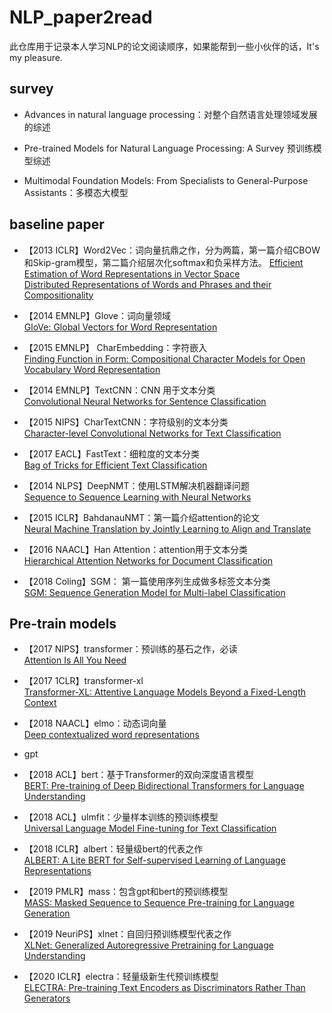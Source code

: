 # NLP_paper2read
此仓库用于记录本人学习NLP的论文阅读顺序，如果能帮到一些小伙伴的话，It's my pleasure.

## survey
- Advances in natural language processing：对整个自然语言处理领域发展的综述
  
- Pre-trained Models for Natural Language Processing: A Survey 预训练模型综述
  
- Multimodal Foundation Models: From Specialists to General-Purpose Assistants：多模态大模型  

## baseline paper
- 【2013 ICLR】Word2Vec：词向量抗鼎之作，分为两篇，第一篇介绍CBOW和Skip-gram模型，第二篇介绍层次化softmax和负采样方法。
   [Efficient Estimation of Word Representations in Vector Space](https://arxiv.org/abs/1301.3781)  
   [Distributed Representations of Words and Phrases and their Compositionality](https://arxiv.org/pdf/1310.4546.pdf)
   
- 【2014 EMNLP】Glove：词向量领域  
   [GloVe: Global Vectors for Word Representation](https://scholar.google.com/scholar?q=GloVe:+Global+Vectors+for+Word+Representation&hl=zh-CN&as_sdt=0&as_vis=1&oi=scholart)
   
- 【2015 EMNLP】 CharEmbedding：字符嵌入  
   [Finding Function in Form: Compositional Character Models for Open Vocabulary Word Representation](https://arxiv.org/abs/1508.02096)
   
- 【2014 EMNLP】TextCNN：CNN 用于文本分类  
   [Convolutional Neural Networks for Sentence Classification](https://arxiv.org/abs/1408.5882)
   
- 【2015 NIPS】CharTextCNN：字符级别的文本分类  
   [Character-level Convolutional Networks for Text Classification](https://arxiv.org/abs/1509.01626)
   
- 【2017 EACL】FastText：细粒度的文本分类  
    [Bag of Tricks for Efficient Text Classification](https://arxiv.org/abs/1607.01759)  
    
- 【2014 NLPS】DeepNMT：使用LSTM解决机器翻译问题  
    [Sequence to Sequence Learning with Neural Networks](https://arxiv.org/abs/1409.3215)
    
- 【2015 ICLR】BahdanauNMT：第一篇介绍attention的论文  
    [Neural Machine Translation by Jointly Learning to Align and Translate](https://arxiv.org/abs/1409.0473)
   
- 【2016 NAACL】Han Attention：attention用于文本分类  
    [Hierarchical Attention Networks for Document Classification](https://www.cs.cmu.edu/~./hovy/papers/16HLT-hierarchical-attention-networks.pdf)
    
- 【2018 Coling】SGM： 第一篇使用序列生成做多标签文本分类  
    [SGM: Sequence Generation Model for Multi-label Classification](https://arxiv.org/abs/1806.04822)


## Pre-train models

- 【2017 NIPS】transformer：预训练的基石之作，必读  
  [Attention Is All You Need](https://arxiv.org/abs/1706.03762)

- 【2017 1CLR】transformer-xl  
  [Transformer-XL: Attentive Language Models Beyond a Fixed-Length Context](https://arxiv.org/abs/1901.02860)

- 【2018 NAACL】elmo：动态词向量  
  [Deep contextualized word representations](https://arxiv.org/abs/1802.05365)  

- gpt  
- 【2018 ACL】bert：基于Transformer的双向深度语言模型  
  [BERT: Pre-training of Deep Bidirectional Transformers for Language Understanding](https://arxiv.org/abs/1810.04805)  
- 【2018 ACL】ulmfit：少量样本训练的预训练模型    
  [Universal Language Model Fine-tuning for Text Classification](https://arxiv.org/abs/1801.06146)  
- 【2018 ICLR】albert：轻量级bert的代表之作  
  [ALBERT: A Lite BERT for Self-supervised Learning of Language Representations](https://arxiv.org/abs/1909.11942)  
- 【2019 PMLR】mass：包含gpt和bert的预训练模型  
  [MASS: Masked Sequence to Sequence Pre-training for Language Generation](https://arxiv.org/abs/1905.02450)  
- 【2019 NeuriPS】xlnet：自回归预训练模型代表之作  
  [XLNet: Generalized Autoregressive Pretraining for Language Understanding](https://arxiv.org/abs/1906.08237)  
- 【2020 ICLR】electra：轻量级新生代预训练模型  
  [ELECTRA: Pre-training Text Encoders as Discriminators Rather Than Generators](https://arxiv.org/abs/2003.10555)  
  
  
























  
   
